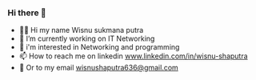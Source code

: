 ### Hi there 👋

- 🙋‍♂️ Hi my name Wisnu sukmana putra
- 🔭 I’m currently working on IT Networking
- 👀 i'm interested in Networking and programming
- 📫 How to reach me on linkedin www.linkedin.com/in/wisnu-shaputra
- 📧 Or to my email wisnushaputra636@gmail.com
  



